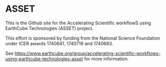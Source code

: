 # ASSET
This is the Github site for the Accelerating Scientific workflowS using EarthCube Technologies (ASSET) project.

This effort is sponsored by funding from the National Science Foundation under ICER awards 1740641, 1740719 and 1740683.

See https://www.earthcube.org/group/accelerating-scientific-workflows-using-earthcube-technologies-asset for more information.
